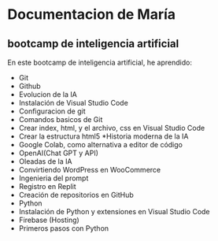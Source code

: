 # Documentacion de María
## bootcamp de inteligencia artificial

En este bootcamp de inteligencia artificial, he aprendido: 
* Git
* Github
* Evolucion de la IA
* Instalación de Visual Studio Code
* Configuracion de git
* Comandos basicos de Git
* Crear index, html, y el archivo, css en Visual Studio Code
* Crear la estructura html5
*Historia moderna de la IA
* Google Colab, como alternativa a editor de código
* OpenAI(Chat GPT y API)
* Oleadas de la IA
* Convirtiendo WordPress en WooCommerce
* Ingenieria del prompt
* Registro en Replit
* Creación de repositorios en GitHub
* Python
* Instalación de Python y extensiones en Visual Studio Code
* Firebase (Hosting)
* Primeros pasos con Python
